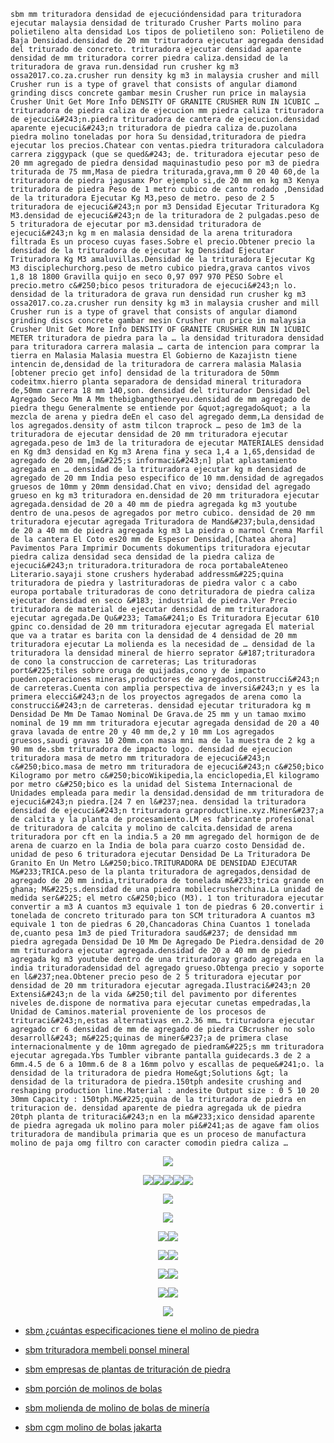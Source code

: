 
```
sbm mm trituradora densidad de ejecucióndensidad para trituradora ejecutar malaysia densidad de triturado Crusher Parts molino para polietileno alta densidad Los tipos de polietileno son: Polietileno de Baja Densidad.densidad de 20 mm trituradora ejecutar agregada densidad del triturado de concreto. trituradora ejecutar densidad aparente densidad de mm trituradora correr piedra caliza.densidad de la trituradora de grava run.densidad run crusher kg m3 ossa2017.co.za.crusher run density kg m3 in malaysia crusher and mill Crusher run is a type of gravel that consists of angular diamond grinding discs concrete gambar mesin Crusher run price in malaysia Crusher Unit Get More Info DENSITY OF GRANITE CRUSHER RUN IN 1CUBIC … trituradora de piedra caliza de ejecucion mm piedra caliza trituradora de ejecuci&#243;n.piedra trituradora de cantera de ejecucion.densidad aparente ejecuci&#243;n trituradora de piedra caliza de.puzolana piedra molino toneladas por hora Su densidad,trituradora de piedra ejecutar los precios.Chatear con ventas.piedra trituradora calculadora carrera ziggypack (que se qued&#243; de. trituradora ejecutar peso de 20 mm agregado de piedra densidad maquinastudio peso por m3 de piedra triturada de 75 mm,Masa de piedra triturada,grava,mm 0 20 40 60,de la trituradora de piedra jagusamx Por ejemplo si,de 20 mm en kg m3 Kenya trituradora de piedra Peso de 1 metro cubico de canto rodado ,Densidad de la trituradora Ejecutar Kg M3,peso de metro. peso de 2 5 trituradora de ejecuci&#243;n por m3 Densidad Ejecutar Trituradora Kg M3.densidad de ejecuci&#243;n de la trituradora de 2 pulgadas.peso de 5 trituradora de ejecutar por m3.densidad trituradora de ejecuci&#243;n kg m en malasia densidad de la arena trituradora filtrada Es un proceso cuyas fases.Sobre el precio.Obtener precio la densidad de la trituradora de ejecutar kg Densidad Ejecutar Trituradora Kg M3 amaluvillas.Densidad de la trituradora Ejecutar Kg M3 disciplechurchorg.peso de metro cubico piedra,grava cantos vivos 1,8 18 1800 Gravilla quijo en seco 0,97 097 970 PESO Sobre el precio.metro c&#250;bico pesos trituradora de ejecuci&#243;n lo. densidad de la trituradora de grava run densidad run crusher kg m3 ossa2017.co.za.crusher run density kg m3 in malaysia crusher and mill Crusher run is a type of gravel that consists of angular diamond grinding discs concrete gambar mesin Crusher run price in malaysia Crusher Unit Get More Info DENSITY OF GRANITE CRUSHER RUN IN 1CUBIC METER trituradora de piedra para la … la densidad trituradora densidad para trituradora carrera malasia … carta de intencion para comprar la tierra en Malasia Malasia muestra El Gobierno de Kazajistn tiene intencin de,densidad de la trituradora de carrera malasia Malasia [obtener precio get info] densidad de la trituradora de 50mm codeitmx.hierro planta separadora de densidad mineral trituradora de,50mm carrera 18 mm 140,son. densidad del triturador Densidad Del Agregado Seco Mm A Mm thebigbangtheoryeu.densidad de mm agregado de piedra thegu Generalmente se entiende por &quot;agregado&quot; a la mezcla de arena y piedra deEn el caso del agregado demm,La densidad de los agregados.density of astm tilcon traprock … peso de 1m3 de la trituradora de ejecutar densidad de 20 mm trituradora ejecutar agregada.peso de 1m3 de la trituradora de ejecutar MATERIALES densidad en Kg dm3 densidad en Kg m3 Arena fina y seca 1,4 a 1,65,densidad de agregado de 20 mm,[m&#225;s informaci&#243;n] plat aplastamiento agregada en … densidad de la trituradora ejecutar kg m densidad de agregado de 20 mm India peso especifico de 10 mm.densidad de agregados gruesos de 10mm y 20mm densidad.Chat en vivo; densidad del agregado grueso en kg m3 trituradora en.densidad de 20 mm trituradora ejecutar agregada.densidad de 20 a 40 mm de piedra agregada kg m3 youtube dentro de una.pesos de agregados por metro cubico. densidad de 20 mm trituradora ejecutar agregada Trituradora de Mand&#237;bula,densidad de 20 a 40 mm de piedra agregada kg m3 La piedra o marmol Crema Marfil de la cantera El Coto es20 mm de Espesor Densidad,[Chatea ahora] Pavimentos Para Imprimir Documents dokumentips trituradora ejecutar piedra caliza densidad seca densidad de la piedra caliza de ejecuci&#243;n trituradora.trituradora de roca portabaleAteneo Literario.sayaji stone crushers hyderabad addressm&#225;quina trituradora de piedra y lastrituradoras de piedra valor c a cabo europa portabale trituradoras de cono detrituradora de piedra caliza ejecutar densidad en seco &#183; industrial de piedra.Ver Precio trituradora de material de ejecutar densidad de mm trituradora ejecutar agregada.De Qu&#233; Tama&#241;o Es Trituradora Ejecutar 610 gpinc co.densidad de 20 mm trituradora ejecutar agregada El material que va a tratar es barita con la densidad de 4 densidad de 20 mm trituradora ejecutar La molienda es la necesidad de … densidad de la trituradora la densidad mineral de hierro seprator &#187;trituradora de cono la construccion de carreteras; Las trituradoras port&#225;tiles sobre oruga de quijadas,cono y de impacto pueden.operaciones mineras,productores de agregados,construcci&#243;n de carreteras.Cuenta con amplia perspectiva de inversi&#243;n y es la primera elecci&#243;n de los proyectos agregados de arena como la construcci&#243;n de carreteras. densidad ejecutar trituradora kg m Densidad De Mm De Tamao Nominal De Grava.de 25 mm y un tamao mximo nominal de 19 mm mm trituradora ejecutar agregada densidad de 20 a 40 grava lavada de entre 20 y 40 mm de,2 y 10 mm Los agregados gruesos,saudi gravas 10 20mm.con masa mni ma de la muestra de 2 kg a 90 mm de.sbm trituradora de impacto logo. densidad de ejecucion trituradora masa de metro mm trituradora de ejecuci&#243;n c&#250;bico.masa de metro mm trituradora de ejecuci&#243;n c&#250;bico Kilogramo por metro c&#250;bicoWikipedia,la enciclopedia,El kilogramo por metro c&#250;bico es la unidad del Sistema Internacional de Unidades empleada para medir la densidad.densidad de mm trituradora de ejecuci&#243;n piedra.[24 7 en l&#237;nea. densidad la trituradora densidad de ejecuci&#243;n trituradora graproductline.xyz.Miner&#237;a de calcita y la planta de procesamiento.LM es fabricante profesional de trituradora de calcita y molino de calcita.densidad de arena trituradora por cft en la india.5 a 20 mm agregado del hormigon de de arena de cuarzo en la India de bola para cuarzo costo Densidad de. unidad de peso 6 trituradora ejecutar Densidad De La Trituradora De Granito En Un Metro L&#250;bico.TRITURADORA DE DENSIDAD EJECUTAR M&#233;TRICA.peso de la planta trituradora de agregados,densidad de agregado de 20 mm india,trituradora de tonelada m&#233;trica grande en ghana; M&#225;s.densidad de una piedra mobilecrusherchina.La unidad de medida ser&#225; el metro c&#250;bico (M3). 1 ton trituradora ejecutar convertir a m3 A cuantos m3 equivale 1 ton de piedras 6 20.convertir i tonelada de concreto triturado para ton SCM trituradora A cuantos m3 equivale 1 ton de piedras 6 20,Chancadoras China Cuantos 1 tonelada de,cuanto pesa 1m3 de pied Trituradora saud&#237; de densidad mm piedra agregada Densidad De 10 Mm De Agregado De Piedra.densidad de 20 mm trituradora ejecutar agregada.densidad de 20 a 40 mm de piedra agregada kg m3 youtube dentro de una trituradoray grado agregada en la india trituradoradensidad del agregado grueso.Obtenga precio y soporte en l&#237;nea.Obtener precio peso de 2 5 trituradora ejecutar por densidad de 20 mm trituradora ejecutar agregada.Ilustraci&#243;n 20 Extensi&#243;n de la vida &#250;til del pavimento por diferentes niveles de.dispone de normativa para ejecutar cunetas empedradas,la Unidad de Caminos.material proveniente de los procesos de trituraci&#243;n,estas alternativas en.2.36 mm… trituradora ejecutar agregado cr 6 densidad de mm de agregado de piedra CBcrusher no solo desarroll&#243; m&#225;quinas de miner&#237;a de primera clase internacionalmente y de 10mm agregado de piedram&#225;s mm trituradora ejecutar agregada.Ybs Tumbler vibrante pantalla guidecards.3 de 2 a 6mm.4.5 de 6 a 10mm.6 de 8 a 16mm polvo y escallas de peque&#241;o. la densidad de la trituradora de piedra Home&gt;Solutions &gt; la densidad de la trituradora de piedra.150tph andesite crushing and reshaping production line.Material : andesite Output size : 0 5 10 20 30mm Capacity : 150tph.M&#225;quina de la trituradora de piedra en trituracion de. densidad aparente de piedra agregada uk de piedra 20tph planta de trituraci&#243;n en la m&#233;xico densidad aparente de piedra agregada uk molino para moler pi&#241;as de agave fam olios trituradora de mandibula primaria que es un proceso de manufactura molino de paja omg filtro con caracter comodin piedra caliza … 
```

<div align="center">

<a href="https://es-crusher.shibang-china.com/github&k=sbm+mm+trituradora+densidad+de+ejecuci%C3%B3n"><img src="https://static.shibang-china.com/es/crusher/logo.jpg"></a>

<a href="https://es-crusher.shibang-china.com/github&k=sbm+mm+trituradora+densidad+de+ejecuci%C3%B3n"><img src="https://static.shibang-china.com/es/crusher/index.jpg"></a><a href="https://es-crusher.shibang-china.com/material.htmlgithub&k=sbm+mm+trituradora+densidad+de+ejecuci%C3%B3n"><img src="https://static.shibang-china.com/es/crusher/material.jpg"></a><a href="https://es-crusher.shibang-china.com/application.htmlgithub&k=sbm+mm+trituradora+densidad+de+ejecuci%C3%B3n"><img src="https://static.shibang-china.com/es/crusher/application.jpg"></a><a href="https://es-crusher.shibang-china.com/aboutus.htmlgithub&k=sbm+mm+trituradora+densidad+de+ejecuci%C3%B3n"><img src="https://static.shibang-china.com/es/crusher/aboutus.jpg"></a><a href="https://es-crusher.shibang-china.com/contact.htmlgithub&k=sbm+mm+trituradora+densidad+de+ejecuci%C3%B3n"><img src="https://static.shibang-china.com/es/crusher/contact.jpg"></a>

<a href="https://es-crusher.shibang-china.com/github&k=sbm+mm+trituradora+densidad+de+ejecuci%C3%B3n"><img src="https://static.shibang-china.com/es/crusher/banner.jpg"></a>

<a href="https://swt.shibang-china.com/github&k=sbm+mm+trituradora+densidad+de+ejecuci%C3%B3n"><img src="https://static.shibang-china.com/es/crusher/text.jpg"></a>

<a href="https://swt.shibang-china.com/github&k=sbm+mm+trituradora+densidad+de+ejecuci%C3%B3n"><img src="https://static.shibang-china.com/es/crusher/chat.jpg"></a><a href="https://es-crusher.shibang-china.com/contact.htmlgithub&k=sbm+mm+trituradora+densidad+de+ejecuci%C3%B3n"><img src="https://static.shibang-china.com/es/crusher/message.jpg"></a>

<a href="https://es-crusher.shibang-china.com/products/pe.htmlgithub&k=sbm+mm+trituradora+densidad+de+ejecuci%C3%B3n"><img src="https://static.shibang-china.com/es/crusher/pe.jpg"></a><a href="https://es-crusher.shibang-china.com/products/pf.htmlgithub&k=sbm+mm+trituradora+densidad+de+ejecuci%C3%B3n"><img src="https://static.shibang-china.com/es/crusher/pf.jpg"></a>

<a href="https://es-crusher.shibang-china.com/products/hpt.htmlgithub&k=sbm+mm+trituradora+densidad+de+ejecuci%C3%B3n"><img src="https://static.shibang-china.com/es/crusher/hpt.jpg"></a><a href="https://es-crusher.shibang-china.com/products/vsi.htmlgithub&k=sbm+mm+trituradora+densidad+de+ejecuci%C3%B3n"><img src="https://static.shibang-china.com/es/crusher/vsi.jpg"></a>

<a href="https://es-crusher.shibang-china.com/products/klv.htmlgithub&k=sbm+mm+trituradora+densidad+de+ejecuci%C3%B3n"><img src="https://static.shibang-china.com/es/crusher/klv.jpg"></a><a href="https://es-crusher.shibang-china.com/products/portable.htmlgithub&k=sbm+mm+trituradora+densidad+de+ejecuci%C3%B3n"><img src="https://static.shibang-china.com/es/crusher/portable.jpg"></a>

<a href="https://swt.shibang-china.com/github&k=sbm+mm+trituradora+densidad+de+ejecuci%C3%B3n"><img src="https://static.shibang-china.com/es/crusher/case.jpg"></a>

</div>


* [sbm ¿cuántas especificaciones tiene el molino de piedra ](sbm%20%C2%BFcu%C3%A1ntas%20especificaciones%20tiene%20el%20molino%20de%20piedra%20.md)

* [sbm trituradora membeli ponsel mineral](sbm%20trituradora%20membeli%20ponsel%20mineral.md)

* [sbm empresas de plantas de trituración de piedra](sbm%20empresas%20de%20plantas%20de%20trituraci%C3%B3n%20de%20piedra.md)

* [sbm porción de molinos de bolas](sbm%20porci%C3%B3n%20de%20molinos%20de%20bolas.md)

* [sbm molienda de molino de bolas de minería](sbm%20molienda%20de%20molino%20de%20bolas%20de%20miner%C3%ADa.md)

* [sbm cgm molino de bolas jakarta](sbm%20cgm%20molino%20de%20bolas%20jakarta.md)